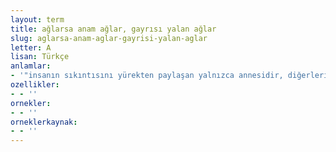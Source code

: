 ```yaml
---
layout: term
title: ağlarsa anam ağlar, gayrısı yalan ağlar
slug: aglarsa-anam-aglar-gayrisi-yalan-aglar
letter: A
lisan: Türkçe
anlamlar:
- '"insanın sıkıntısını yürekten paylaşan yalnızca annesidir, diğerlerinin üzülmesi yüzeyseldir" anlamında kullanılan bir söz'
ozellikler:
- - ''
ornekler:
- - ''
orneklerkaynak:
- - ''
---
```

